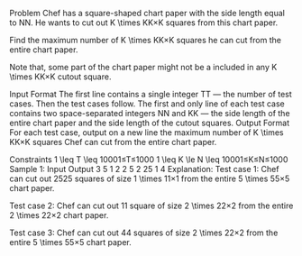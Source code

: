 Problem
Chef has a square-shaped chart paper with the side length equal to NN. He wants to cut out K \times KK×K squares from this chart paper.

Find the maximum number of K \times KK×K squares he can cut from the entire chart paper.

Note that, some part of the chart paper might not be a included in any K \times KK×K cutout square.

Input Format
The first line contains a single integer TT — the number of test cases. Then the test cases follow.
The first and only line of each test case contains two space-separated integers NN and KK — the side length of the entire chart paper and the side length of the cutout squares.
Output Format
For each test case, output on a new line the maximum number of K \times KK×K squares Chef can cut from the entire chart paper.

Constraints
1 \leq T \leq 10001≤T≤1000
1 \leq K \le N \leq 10001≤K≤N≤1000
Sample 1:
Input
Output
3
5 1
2 2
5 2
25
1
4
Explanation:
Test case 1: Chef can cut out 2525 squares of size 1 \times 11×1 from the entire 5 \times 55×5 chart paper.

Test case 2: Chef can cut out 11 square of size 2 \times 22×2 from the entire 2 \times 22×2 chart paper.

Test case 3: Chef can cut out 44 squares of size 2 \times 22×2 from the entire 5 \times 55×5 chart paper.